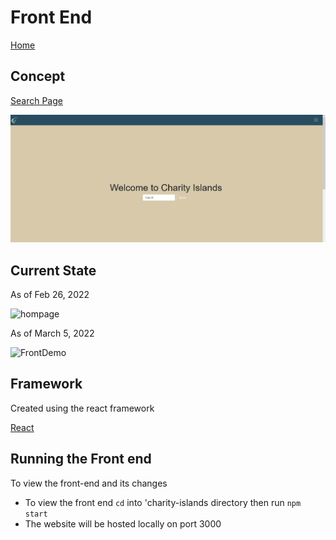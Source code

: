 # Front End

[Home](index.md)


## Concept

[Search Page](https://www.figma.com/file/ejM9JzxSq7JNJLOYpriYkw/Charity-Islands?node-id=0%3A1)

![Chairty Info Page](./misc/Search_Page.PNG)

## Current State

As of Feb 26, 2022

![hompage](https://user-images.githubusercontent.com/35849655/155729335-00283833-dbb3-4ca0-893a-5186119b6b58.gif)

As of March 5, 2022

![FrontDemo](https://user-images.githubusercontent.com/35849655/156898890-9f2eaddd-da3e-4c8b-91f1-a5fe07eeed19.gif)

## Framework

Created using the react framework 

[React](https://reactjs.org/)

## Running the Front end

To view the front-end and its changes

- To view the front end `cd` into 'charity-islands directory then run `npm start`
- The website will be hosted locally on port 3000
